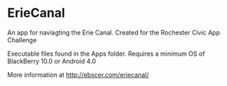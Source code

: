 ErieCanal
=========

An app for naviagting the Erie Canal. Created for the Rochester Civic App Challenge

Executable files found in the Apps folder. Requires a minimum OS of BlackBerry 10.0 or Android 4.0

More information at http://ebscer.com/eriecanal/
